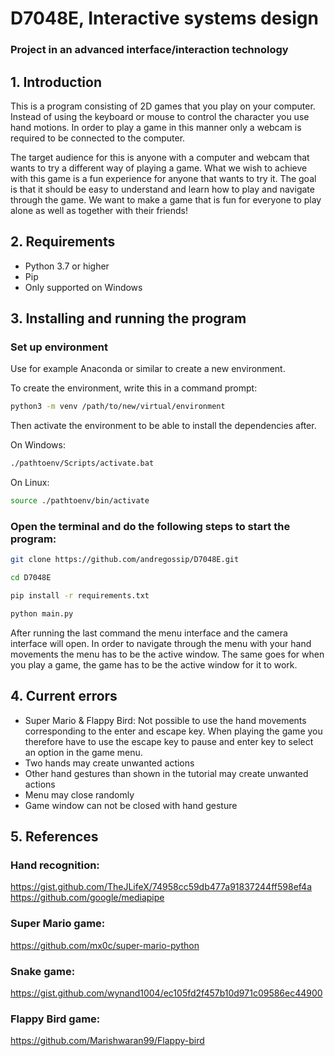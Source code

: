 # D7048E, Interactive systems design
### Project in an advanced interface/interaction technology 

## 1. Introduction
This is a program consisting of 2D games that you play on your computer. Instead of using the keyboard or mouse to control the character you use hand motions. In order to play a game in this manner only a webcam is required to be connected to the computer.

The target audience for this is anyone with a computer and webcam that wants to try a different way of playing a game. What we wish to achieve with this game is a fun experience for anyone that wants to try it. The goal is that it should be easy to understand and learn how to play and navigate through the game. We want to make a game that is fun for everyone to play alone as well as together with their friends!
## 2. Requirements
- Python 3.7 or higher
- Pip
- Only supported on Windows
## 3. Installing and running the program
###  Set up environment
Use for example Anaconda or similar to create a new environment.

To create the environment, write this in a command prompt:

```bash
python3 -m venv /path/to/new/virtual/environment
```

Then activate the environment to be able to install the dependencies after.

On Windows:
```bash
./pathtoenv/Scripts/activate.bat
```

On Linux:
```bash
source ./pathtoenv/bin/activate
```

### Open the terminal and do the following steps to start the program:

```bash
git clone https://github.com/andregossip/D7048E.git
```

```bash
cd D7048E
```

```bash
pip install -r requirements.txt
```

```bash
python main.py
```
After running the last command the menu interface and the camera interface will open. In order to navigate through the menu with your hand movements the menu has to be the active window. The same goes for when you play a game, the game has to be the active window for it to work.

## 4. Current errors
- Super Mario & Flappy Bird: Not possible to use the hand movements corresponding to the enter and escape key. When playing the game you therefore have to use the escape key to pause and enter key to select an option in the game menu.
- Two hands may create unwanted actions
- Other hand gestures than shown in the tutorial may create unwanted actions
- Menu may close randomly
- Game window can not be closed with hand gesture

## 5. References
### Hand recognition: 
https://gist.github.com/TheJLifeX/74958cc59db477a91837244ff598ef4a
https://github.com/google/mediapipe

### Super Mario game: 
https://github.com/mx0c/super-mario-python

### Snake game: 
https://gist.github.com/wynand1004/ec105fd2f457b10d971c09586ec44900

### Flappy Bird game:
https://github.com/Marishwaran99/Flappy-bird
